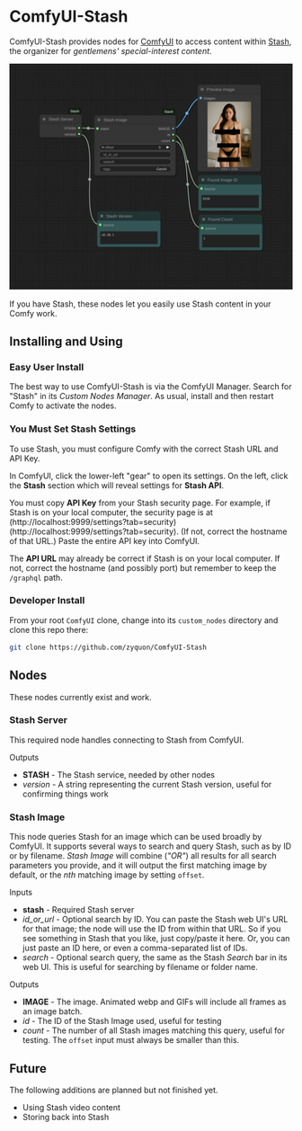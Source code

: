 # ComfyUI-Stash

ComfyUI-Stash provides nodes for [ComfyUI][comfyui] to access content within [Stash][stash], the organizer for *gentlemens' special-interest content*.

![Image by Tag](./doc/image-by-tag.png)

If you have Stash, these nodes let you easily use Stash content in your Comfy work.



## Installing and Using

### Easy User Install

The best way to use ComfyUI-Stash is via the ComfyUI Manager. Search for "Stash" in its *Custom Nodes Manager*. As usual, install and then restart Comfy to activate the nodes.

### You Must Set Stash Settings

To use Stash, you must configure Comfy with the correct Stash URL and API Key.

In ComfyUI, click the lower-left "gear" to open its settings. On the left, click the **Stash** section which will reveal settings for **Stash API**.

You must copy **API Key** from your Stash security page. For example, if Stash is on your local computer, the security page is at (http://localhost:9999/settings?tab=security)(http://localhost:9999/settings?tab=security). (If not, correct the hostname of that URL.) Paste the entire API key into ComfyUI.

The **API URL** may already be correct if Stash is on your local computer. If not, correct the hostname (and possibly port) but remember to keep the `/graphql` path.

### Developer Install

From your root `ComfyUI` clone, change into its `custom_nodes` directory and clone this repo there:

```bash
git clone https://github.com/zyquon/ComfyUI-Stash
```

## Nodes

These nodes currently exist and work.

### Stash Server

This required node handles connecting to Stash from ComfyUI.

Outputs

* **STASH** - The Stash service, needed by other nodes
* *version* - A string representing the current Stash version, useful for confirming things work

### Stash Image

This node queries Stash for an image which can be used broadly by ComfyUI. It supports several ways to search and query Stash, such as by ID or by filename. *Stash Image* will combine (*"OR"*) all results for all search parameters you provide, and it will output the first matching image by default, or the *nth* matching image by setting `offset`.

Inputs

* **stash** - Required Stash server
* *id_or_url* - Optional search by ID. You can paste the Stash web UI's URL for that image; the node will use the ID from within that URL. So if you see something in Stash that you like, just copy/paste it here. Or, you can just paste an ID here, or even a comma-separated list of IDs.
* *search* - Optional search query, the same as the Stash *Search* bar in its web UI. This is useful for searching by filename or folder name.

Outputs

* **IMAGE** - The image. Animated webp and GIFs will include all frames as an image batch.
* *id* - The ID of the Stash Image used, useful for testing
* *count* - The number of all Stash images matching this query, useful for testing. The `offset` input must always be smaller than this.

## Future

The following additions are planned but not finished yet.

* Using Stash video content
* Storing back into Stash

[stash]: https://github.com/stashapp/stash
[comfyui]: https://github.com/comfyanonymous/ComfyUI